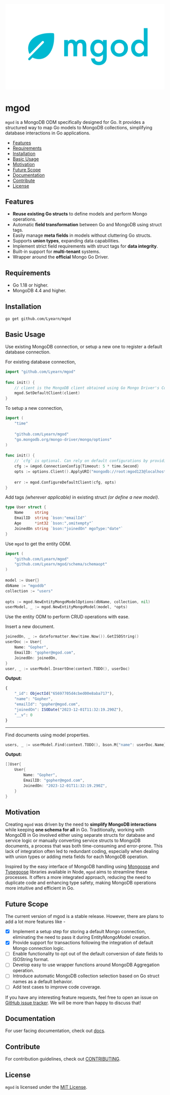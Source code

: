 <!-- prettier-ignore-start -->
<!-- markdownlint-disable-next-line MD041 -->
![logo](./images/logo.png)
<!-- prettier-ignore-end -->

# mgod

`mgod` is a MongoDB ODM specifically designed for Go. It provides a structured way to map Go models to MongoDB collections, simplifying database interactions in Go applications.

- [Features](#features)
- [Requirements](#requirements)
- [Installation](#installation)
- [Basic Usage](#basic-usage)
- [Motivation](#motivation)
- [Future Scope](#future-scope)
- [Documentation](#documentation)
- [Contribute](#contribute)
- [License](#license)

## Features
- **Reuse existing Go structs** to define models and perform Mongo operations.
- Automatic **field transformation** between Go and MongoDB using struct tags.
- Easily manage **meta fields** in models without cluttering Go structs.
- Supports **union types**, expanding data capabilities.
- Implement strict field requirements with struct tags for **data integrity**.
- Built-in support for **multi-tenant** systems.
- Wrapper around the **official** Mongo Go Driver.

## Requirements
- Go 1.18 or higher.
- MongoDB 4.4 and higher.

## Installation
```
go get github.com/Lyearn/mgod
```

## Basic Usage
Use existing MongoDB connection, or setup a new one to register a default database connection.

For existing database connection,
```go
import "github.com/Lyearn/mgod"

func init() {
	// client is the MongoDB client obtained using Go Mongo Driver's Connect method.
	mgod.SetDefaultClient(client)
}
```

To setup a new connection,
```go
import (
	"time"

	"github.com/Lyearn/mgod"
	"go.mongodb.org/mongo-driver/mongo/options"
)

func init() {
	// `cfg` is optional. Can rely on default configurations by providing `nil` value in argument.
	cfg := &mgod.ConnectionConfig{Timeout: 5 * time.Second}
	opts := options.Client().ApplyURI("mongodb://root:mgod123@localhost:27017")

	err := mgod.ConfigureDefaultClient(cfg, opts)
}
```

Add tags _(wherever applicable)_ in existing struct _(or define a new model)_.
```go
type User struct {
	Name     string
	EmailID  string `bson:"emailId"`
	Age      *int32 `bson:",omitempty"`
	JoinedOn string `bson:"joinedOn" mgoType:"date"`
}
```

Use `mgod` to get the entity ODM.
```go
import (
	"github.com/Lyearn/mgod"
	"github.com/Lyearn/mgod/schema/schemaopt"
)

model := User{}
dbName := "mgoddb"
collection := "users"

opts := mgod.NewEntityMongoModelOptions(dbName, collection, nil)
userModel, _ := mgod.NewEntityMongoModel(model, *opts)
```

Use the entity ODM to perform CRUD operations with ease.

Insert a new document.
```go
joinedOn, _ := dateformatter.New(time.Now()).GetISOString()
userDoc := User{
	Name: "Gopher",
	EmailID: "gopher@mgod.com",
	JoinedOn: joinedOn,
}
user, _ := userModel.InsertOne(context.TODO(), userDoc)
```

**Output:**
```js
{
	"_id": ObjectId("65697705d4cbed00e8aba717"),
	"name": "Gopher",
	"emailId": "gopher@mgod.com",
	"joinedOn": ISODate("2023-12-01T11:32:19.290Z"),
	"__v": 0
}
```
---

Find documents using model properties.

```go
users, _ := userModel.Find(context.TODO(), bson.M{"name": userDoc.Name})
```

**Output:**
```go
[]User{
	User{
		Name: "Gopher",
		EmailID: "gopher@mgod.com",
		JoinedOn: "2023-12-01T11:32:19.290Z",
	}
}
```

## Motivation
Creating `mgod` was driven by the need to **simplify MongoDB interactions** while keeping **one schema for all** in Go. Traditionally, working with MongoDB in Go involved either using separate structs for database and service logic or manually converting service structs to MongoDB documents, a process that was both time-consuming and error-prone. This lack of integration often led to redundant coding, especially when dealing with union types or adding meta fields for each MongoDB operation.

Inspired by the easy interface of MongoDB handling using [Mongoose](https://github.com/Automattic/mongoose) and [Typegoose](https://github.com/typegoose/typegoose) libraries available in Node, `mgod` aims to streamline these processes. It offers a more integrated approach, reducing the need to duplicate code and enhancing type safety, making MongoDB operations more intuitive and efficient in Go.

## Future Scope
The current version of mgod is a stable release. However, there are plans to add a lot more features like -
- [x] Implement a setup step for storing a default Mongo connection, eliminating the need to pass it during EntityMongoModel creation.
- [x] Provide support for transactions following the integration of default Mongo connection logic.
- [ ] Enable functionality to opt out of the default conversion of date fields to ISOString format.
- [ ] Develop easy to use wrapper functions around MongoDB Aggregation operation.
- [ ] Introduce automatic MongoDB collection selection based on Go struct names as a default behavior.
- [ ] Add test cases to improve code coverage.

If you have any interesting feature requests, feel free to open an issue on [GitHub issue tracker](https://github.com/Lyearn/mgod/issues). We will be more than happy to discuss that!

## Documentation
For user facing documentation, check out [docs](docs/README.md).

## Contribute
For contribution guidelines, check out [CONTRIBUTING](CONTRIBUTING.md).

<!-- ## Documentation -->

## License
`mgod` is licensed under the [MIT License](LICENSE).
